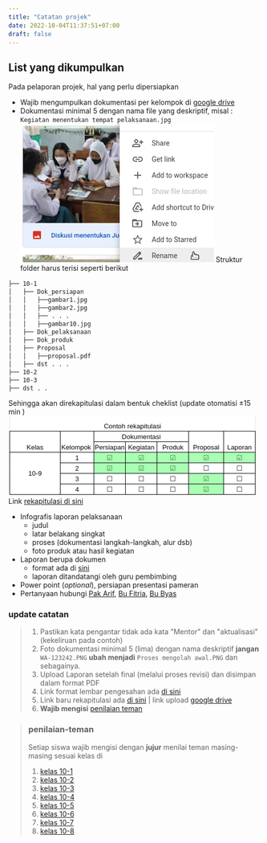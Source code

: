 ```yaml
---
title: "Catatan projek"
date: 2022-10-04T11:37:51+07:00
draft: false
---
```

## List yang dikumpulkan 

Pada pelaporan projek, hal yang perlu dipersiapkan
* Wajib mengumpulkan dokumentasi per kelompok di [google drive](#update-catatan)
* Dokumentasi minimal 5 dengan nama file yang deskriptif, misal : `Kegiatan menentukan tempat pelaksanaan.jpg`
![Gambar Direname](rename.png)
Struktur folder harus terisi seperti berikut
```
├── 10-1
│   ├── Dok_persiapan
│   │   ├──gambar1.jpg
│   │   ├──gambar2.jpg
│   │   ├── . . .
│   │   ├──gambar10.jpg
│   ├── Dok_pelaksanaan
│   ├── Dok_produk
│   ├── Proposal
│   │   ├──proposal.pdf
│   ├── dst . . .
├── 10-2
├── 10-3
├── dst . . 

```
Sehingga akan direkapitulasi dalam bentuk cheklist (update otomatisi ±15 min ) 
![Rekapitulasi cheklist](rekap.png)
Link [rekapitulasi di sini](#update-catatan)
* Infografis laporan pelaksanaan
  - judul 
  - latar belakang singkat
  - proses (dokumentasi langkah-langkah, alur dsb)
  - foto produk atau hasil kegiatan
* Laporan berupa dokumen
  - format ada di [sini](https://bit.ly/formatlaporanprojek81)
  - laporan ditandatangi oleh guru pembimbing
* Power point (_optional_), persiapan presentasi pameran
* Pertanyaan hubungi [Pak Arif](https://wa.me/6282227551553), [Bu Fitria](https://wa.me/6282114214648), [Bu Byas](https://wa.me/628999787815)

### update catatan
>1. Pastikan kata pengantar tidak ada kata "Mentor" dan "aktualisasi" (kekeliruan pada contoh)
>2. Foto dokumentasi minimal 5 (lima) dengan nama deskriptif **jangan** `WA-123242.PNG`  **ubah menjadi** `Proses mengolah awal.PNG` dan sebagainya.
>3. Upload Laporan setelah final (melalui proses revisi) dan disimpan dalam format PDF
>4. Link format lembar pengesahan ada [di sini](https://docs.google.com/document/d/1Qs5YXfWuuWjVprZev7kM22-rUmaN8M2d0faKk8Ff1pA/copy)
>5. Link baru rekapitulasi ada [di sini](https://bit.ly/3VaYdsz) | link upload [google drive](https://bit.ly/driveprojek81)
>6. **Wajib mengisi** [penilaian teman](#penilaian-teman)

> ### penilaian-teman
> Setiap siswa wajib mengisi dengan **jujur** menilai teman masing-masing sesuai kelas di <br>
>1. [kelas 10-1](https://forms.gle/f7FYWBrnVoe9G8sX8)</br>
>2. [kelas 10-2](https://forms.gle/RC9JKj3rew9EX5kk6)</br>
>3. [kelas 10-3](https://forms.gle/16BY75fHGFRMfY187)</br>
>4. [kelas 10-4](https://forms.gle/5Xbf2Ht8yWVMNLkM8)</br>
>5. [kelas 10-5](https://forms.gle/G5aYeNPyDEK4pk5q9)</br>
>6. [kelas 10-6](https://forms.gle/gaQzxVXbEDA5Bope8)</br>
>7. [kelas 10-7](https://forms.gle/vfqGfJ3uNE9bqj5n9)</br>
>8. [kelas 10-8](https://forms.gle/jXq46yEq9FksjFFy9)</br>


